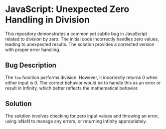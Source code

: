 # JavaScript: Unexpected Zero Handling in Division

This repository demonstrates a common yet subtle bug in JavaScript related to division by zero. The initial code incorrectly handles zero values, leading to unexpected results. The solution provides a corrected version with proper error handling.

## Bug Description
The `foo` function performs division. However, it incorrectly returns 0 when either input is 0. The correct behavior would be to handle this as an error or result in Infinity, which better reflects the mathematical behavior.

## Solution
The solution involves checking for zero input values and throwing an error, using isNaN to manage any errors, or returning Infinity appropriately.